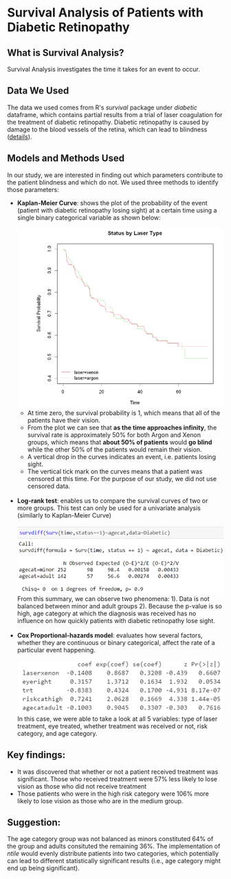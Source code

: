# Survival Analysis of Patients with Diabetic Retinopathy

## What is Survival Analysis?
Survival Analysis investigates the time it takes for an event to occur.

## Data We Used
The data we used comes from R's *survival* package under *diabetic* dataframe,
which contains partial results from a trial of laser coagulation for the treatment
of diabetic retinopathy. Diabetic retinopathy is caused by damage to the blood vessels
of the retina, which can lead to blindness ([details](https://www.mayoclinic.org/diseases-conditions/diabetic-retinopathy/symptoms-causes/syc-20371611)). 

## Models and Methods Used
In our study, we are interested in finding out which parameters contribute to the patient blindness and which do not. We used three methods to identify those parameters:
- **Kaplan-Meier Curve**: shows the plot of the probability of the event (patient with diabetic retinopathy losing sight) at a certain time using a single binary categorical variable as shown below: </br></br>
![alt text](images/KM.png)</br>
  * At time zero, the survival probability is 1, which means that all of the patients have their vision.
  * From the plot we can see that **as the time approaches infinity**, the survival rate is approximately 50% for both Argon and Xenon groups, which means that **about 50% of patients** would **go blind** while the other 50% of the patients would remain their vision. 
  *  A vertical drop in the curves indicates an event, i.e. patients losing sight.
  *  The vertical tick mark on the curves means that a patient was censored at this time. For the purpose of our study, we did not use censored data. </br></br>
- **Log-rank test**: enables us to compare the survival curves of two or more groups. This test can only be used for a univariate analysis (similarly to Kaplan-Meier Curve) </br></br>
![alt text](images/logrank.png)</br>
From this summary, we can observe two phenomena:
1). Data is not balanced between minor and adult groups
2). Because the p-value is so high, age category at which the diagnosis was received has no influence on how quickly patients with diabetic retinopathy lose sight. </br></br>
- **Cox Proportional-hazards model**:  evaluates how several factors, whether they are continuous or binary categorical, affect the rate of a particular event happening. </br></br>
![alt text](images/summary_table.png)</br>
In this case, we were able to take a look at all 5 variables: type of laser treatment, eye treated, whether treatment was received or not, risk category, and age category. 

## Key findings:
- It was discovered that whether or not a patient received treatment was significant. Those who received treatment were 57% less likely to lose vision as those who did not receive treatment
- Those patients who were in the high risk category were 106% more likely to lose vision as those who are in the medium group.

## Suggestion:
The age category group was not balanced as minors constituted 64% of the group and adults consituted the remaining 36%. The implementation of *ntile* would evenly distribute patients into two categories, which potentially can lead to different statistically significant results (i.e., age category might end up being significant). 

